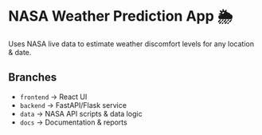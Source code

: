 # NASA Weather Prediction App 🌦️
Uses NASA live data to estimate weather discomfort levels for any location & date.

## Branches
- `frontend` → React UI
- `backend` → FastAPI/Flask service
- `data` → NASA API scripts & data logic
- `docs` → Documentation & reports
